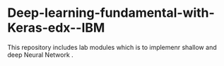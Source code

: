 # Deep-learning-fundamental-with-Keras-edx--IBM

This repository includes lab modules which is to implemenr shallow and deep Neural Network .
